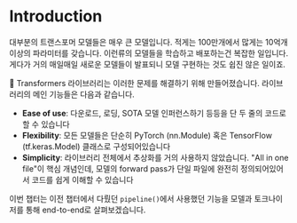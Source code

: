 # Introduction
대부분의 트랜스포머 모델들은 매우 큰 모델입니다. 적게는 100만개에서 많게는 10억개이상의 파라미터를 갖습니다. 이런류의 모델들을 학습하고 배포하는건 복잡한 일입니다. 게다가 거의 매일매일 새로운 모델들이 발표되니 모델 구현하는 것도 쉽진 않은 일이죠.

🤗 Transformers 라이브러리는 이러한 문제를 해결하기 위해 만들어졌습니다. 라이브러리의 메인 기능들은 다음과 같습니다.

- **Ease of use**: 다운로드, 로딩, SOTA 모델 인퍼런스하기 등등을 단 두 줄의 코드로 할 수 있습니다
- **Flexibility**: 모든 모델들은 단순히 PyTorch (nn.Module) 혹은 TensorFlow (tf.keras.Model) 클래스로 구성되어있습니다
- **Simplicity**: 라이브러리 전체에서 추상화를 거의 사용하지 않았습니다. "All in one file"이 핵심 개념인데, 모델의 forward pass가 단일 파일에 완전히 정의되어있어서 코드를 쉽게 이해할 수 있습니다

이번 챕터는 이전 챕터에서 다뤘던 `pipeline()`에서 사용했던 기능을 모델과 토크나이저를 통해 end-to-end로 살펴보겠습니다.